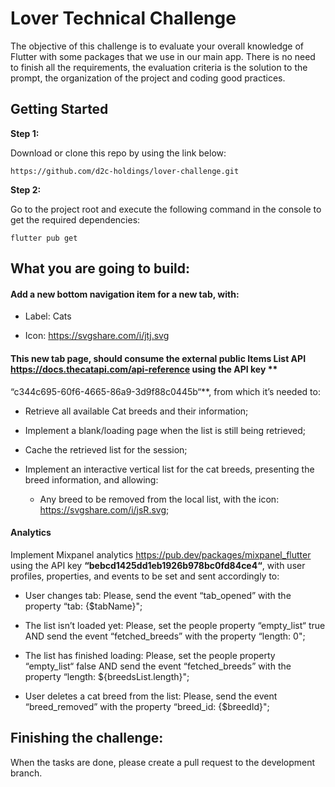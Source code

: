 # Lover Technical Challenge

The objective of this challenge is to evaluate your overall knowledge of Flutter with some packages that we use in our main app.
There is no need to finish all the requirements, the evaluation criteria is the solution to the prompt, the organization of the project and
coding good practices.

## Getting Started

**Step 1:**

Download or clone this repo by using the link below:

```
https://github.com/d2c-holdings/lover-challenge.git
```

**Step 2:**

Go to the project root and execute the following command in the console to get the required dependencies:

```
flutter pub get 
```

## What you are going to build:

#### Add a new bottom navigation item for a new tab, with:

- Label: Cats

- Icon: https://svgshare.com/i/jtj.svg

#### This new tab page, should consume the external public Items List API https://docs.thecatapi.com/api-reference using the API key **
“c344c695-60f6-4665-86a9-3d9f88c0445b“**, from which it’s needed to:

- Retrieve all available Cat breeds and their information;

- Implement a blank/loading page when the list is still being retrieved;

- Cache the retrieved list for the session;

- Implement an interactive vertical list for the cat breeds, presenting the breed information, and allowing:

    - Any breed to be removed from the local list, with the icon: https://svgshare.com/i/jsR.svg;

#### Analytics

Implement Mixpanel analytics https://pub.dev/packages/mixpanel_flutter
using the API key **“bebcd1425dd1eb1926b978bc0fd84ce4“**, with user profiles, properties, and events to be set and sent accordingly to:

- User changes tab: Please, send the event “tab_opened” with the property “tab: {$tabName}";

- The list isn’t loaded yet: Please, set the people property “empty_list“ true AND send the event “fetched_breeds” with the property
  “length: 0";

- The list has finished loading: Please, set the people property “empty_list“ false AND send the event “fetched_breeds” with the property
  “length: ${breedsList.length}";

- User deletes a cat breed from the list: Please, send the event “breed_removed” with the property “breed_id: {$breedId}";

## Finishing the challenge:

When the tasks are done, please create a pull request to the development branch.
